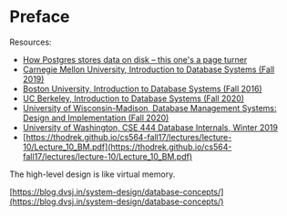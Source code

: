 # Preface

Resources:
* [How Postgres stores data on disk – this one's a page turner](https://drew.silcock.dev/blog/how-postgres-stores-data-on-disk/)
* [Carnegie Mellon University, Introduction to Database Systems (Fall 2019)](https://www.youtube.com/playlist?list=PLSE8ODhjZXjbohkNBWQs_otTrBTrjyohi)
* [Boston University, Introduction to Database Systems (Fall 2016)](https://www.cs.bu.edu/faculty/gkollios/cs460f17/)
* [UC Berkeley, Introduction to Database Systems (Fall 2020)](https://cs186berkeley.net/fa20/)
* [University of Wisconsin-Madison, Database Management Systems: Design and Implementation (Fall 2020)](https://thodrek.github.io/cs564-fall17/)
* [University of Washington, CSE 444 Database Internals, Winter 2019](https://courses.cs.washington.edu/courses/cse444/19wi/)
* [https://thodrek.github.io/cs564-fall17/lectures/lecture-10/Lecture_10_BM.pdf](https://thodrek.github.io/cs564-fall17/lectures/lecture-10/Lecture_10_BM.pdf)

The high-level design is like virtual memory.

[https://blog.dvsj.in/system-design/database-concepts/](https://blog.dvsj.in/system-design/database-concepts/)
